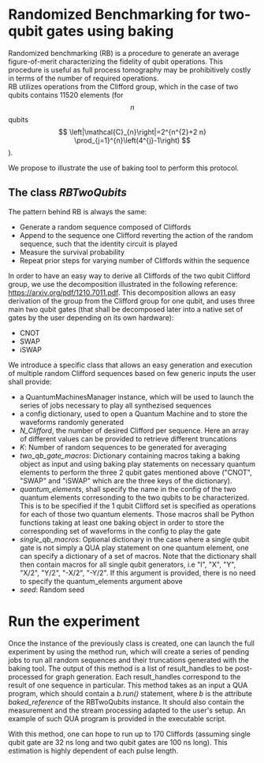 # Randomized Benchmarking for two-qubit gates using baking

Randomized benchmarking (RB) is a procedure to generate an 
average figure-of-merit characterizing the fidelity of 
qubit operations. This procedure is useful as full process tomography 
may be prohibitively costly in terms of the number of required operations.   
RB utilizes operations from the Clifford group, which in the case of two qubits contains 11520 elements
(for $$n$$ qubits $$
\left|\mathcal{C}_{n}\right|=2^{n^{2}+2 n} \prod_{j=1}^{n}\left(4^{j}-1\right)
$$).

We propose to illustrate the use of baking tool to perform this protocol.

## The class *RBTwoQubits*

The pattern behind RB is always the same: 
- Generate a random sequence composed of Cliffords
- Append to the sequence one Clifford reverting the action of the random sequence, such that the identity circuit is played
- Measure the survival probability
- Repeat prior steps for varying number of Cliffords within the sequence

In order to have an easy way to derive all Cliffords of the two qubit Clifford group, 
we use the decomposition illustrated in the following reference: https://arxiv.org/pdf/1210.7011.pdf.
This decomposition allows an easy derivation of the group from the Clifford group for one qubit, and uses three main two qubit gates
(that shall be decomposed later into a native set of gates by the user depending on its own hardware):
- CNOT
- SWAP
- iSWAP

We introduce a specific class that allows an easy generation and execution of multiple random Clifford sequences based on 
few generic inputs the user shall provide:
- a  QuantumMachinesManager instance, which will be used to launch  the series of jobs necessary to play all synthezised sequences 
- a config dictionary, used to open a Quantum Machine and to store the waveforms randomly generated
- *N_Clifford*, the number of desired Clifford per sequence. Here an array of different values can be provided to retrieve different truncations
- *K*: Number of random sequences to be generated for averaging
- *two_qb_gate_macros*: Dictionary containing macros taking a baking object as input and using
 baking play statements on necessary quantum elements to perform the three 2 qubit gates mentioned above ("CNOT", "SWAP" and "iSWAP" which are the three keys of the dictionary).
- *quantum_elements*, shall specify the name in the config of the two quantum elements corresonding to the two qubits to be characterized. This is to be specified if the 1 qubit Clifford set is specified as operations for each of those two quantum elements. 
Those macros shall be Python functions taking at least one baking object in order to store the corresponding set of waveforms in the config to play the gate
- *single_qb_macros*: Optional dictionary in the case where a single qubit gate is not simply a QUA play statement on one quantum element, one can specify a dictionary of 
a set of macros. Note that the dictionary shall then contain macros for all single qubit generators, i.e "I", "X", "Y", "X/2", "Y/2", "-X/2", "-Y/2". If this argument is provided, there is no need to specify the quantum_elements argument above
- *seed*: Random seed


# Run the experiment
Once the instance of the previously class is created,
one can launch the full experiment by using the method run, which will create a series of pending jobs to run all random sequences and their truncations generated with the baking tool.
The output of this method is a list of result_handles to be post-processed for graph generation. Each result_handles correspond to the result of one sequence in particular.
This method takes as an input a QUA program, which should contain a *b.run()* statement, where *b* is the attribute *baked_reference* of the RBTwoQubits instance. It should also contain the measurement and the stream processing adapted to the user's setup.
An example of such QUA program is provided in the executable script.

With this method, one can hope to run up to 170 Cliffords (assuming single qubit gate are 32 ns long and two qubit gates are 100 ns long). This estimation is highly dependent of each pulse length.

